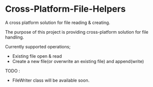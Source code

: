 # Cross-Platform-File-Helpers
A cross platform solution for file reading &amp; creating.

The purpose of this project is providing cross-platform solution for file handling.

Currently supported operations;

- Existing file open & read
- Create a new file(or overwrite an existing file) and append(write)

TODO :
 - FileWriter class will be available soon.
